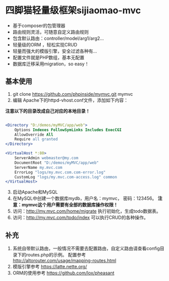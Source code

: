 四脚猫轻量级框架sijiaomao-mvc
=======================================
- 基于composer的包管理器
- 路由规则灵活，可随意自定义路由规则
- 包含默认路由：controller/model/arg1/arg2...
- 轻量级的ORM ，轻松实现CRUD
- 轻量而强大的模版引擎，安全过滤各种有...
- 配置文件就是PHP数组，基本无配置
- 数据库迁移采用migration，so easy！
 

基本使用
---------------------------------
 1. git clone https://github.com/phpinside/mymvc.git mymvc
 2. 编辑 Apache下的httpd-vhost.conf文件，添加如下内容：
 
 **注意以下的目录改成自己对应的本地目录！**
 
 ```apache
 
<Directory "D:/demos/myMVC/app/web">
     Options Indexes FollowSymLinks Includes ExecCGI
     AllowOverride All
     Require all granted
 </Directory>

 <VirtualHost *:80>
     ServerAdmin webmaster@my.com
     DocumentRoot "D:/demos/myMVC/app/web"
     ServerName my.mvc.com
     ErrorLog "logs/my.mvc.com.com-error.log"
     CustomLog "logs/my.mvc.com-access.log" common
 </VirtualHost>
 ```
 
3. 启动Apache和MySQL
4. 在MySQL中创建一个数据库mydb，用户名：mymvc， 密码：123456。
 **注意：mymvc这个用户需要有全部的数据库操作权限！**
5. 访问：http://my.mvc.com/home/migrate 执行初始化，生成todo数据表。
6. 访问：http://my.mvc.com/todo/index  可以执行CRUD的各种操作。

 
补充
---------------------------------
1. 系统自带默认路由，一般情况不需要去配置路由，自定义路由请查看config目录下的routes.php的示例。
 配置参考 <http://altorouter.com/usage/mapping-routes.html>
2. 模版引擎参考 <https://latte.nette.org/>
3. ORM的使用参考 <https://github.com/lox/pheasant>

